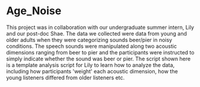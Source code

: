 # Age_Noise
This project was in collaboration with our undergraduate summer intern, Lily and our post-doc Shae.
The data we collected were data from young and older adults when they were categorizing sounds beer/pier in noisy conditions. The speech sounds were manipulated
along two acoustic dimensions ranging from beer to pier and the participants were instructed to simply indicate whether the sound was beer or pier.
The script shown here is a template analysis script for Lily to learn how to analyze the data, including how participants 'weight' each acoustic dimension,
how the young listeners differed from older listeners etc. 
